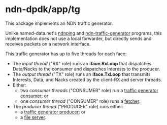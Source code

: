 # ndn-dpdk/app/tg

This package implements an NDN traffic generator.

Unlike named-data.net's [ndnping](https://github.com/named-data/ndn-tools/tree/ndn-tools-22.02/tools/ping) and [ndn-traffic-generator](https://github.com/named-data/ndn-traffic-generator) programs, this implementation does not use a local forwarder, but directly sends and receives packets on a network interface.

This traffic generator has up to five threads for each face:

* The *input thread* ("RX" role) runs an **iface.RxLoop** that dispatches Data/Nacks to the consumer and dispatches Interests to the producer.
* The *output thread* ("TX" role) runs an **iface.TxLoop** that transmits Interests, Data, and Nacks created by the client-RX and server threads.
* Either:
  * two *consumer threads* ("CONSUMER" role) run a [traffic generator consumer](../tgconsumer); or
  * one *consumer thread* ("CONSUMER" role) runs a [fetcher](../fetch).
* The *producer thread* ("PRODUCER" role) runs either:
  * a [traffic generator producer](../tgproducer); or
  * a [file server](../fileserver).

